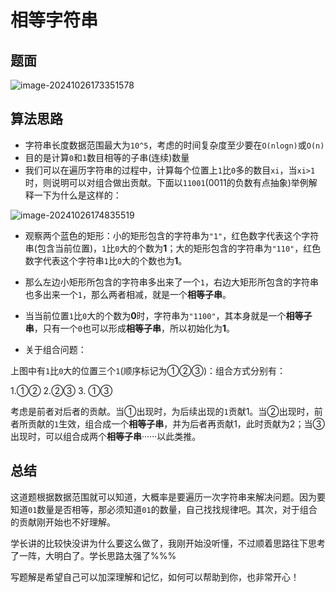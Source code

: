 # 相等字符串

## 题面

![image-20241026173351578](C:\Users\Administrator\AppData\Roaming\Typora\typora-user-images\image-20241026173351578.png)

## 算法思路

- 字符串长度数据范围最大为`10^5`，考虑的时间复杂度至少要在`O(nlogn)`或`O(n)`
- 目的是计算`0`和`1`数目相等的子串(连续)数量
- 我们可以在遍历字符串的过程中，计算每个位置上`1`比`0`多的数目`xi`，当`xi>1`时，则说明可以对组合做出贡献。下面以`11001`(0011的负数有点抽象)举例解释一下为什么是这样的：

![image-20241026174835519](C:\Users\Administrator\AppData\Roaming\Typora\typora-user-images\image-20241026174835519.png)

- 观察两个蓝色的矩形：小的矩形包含的字符串为`"1"`，红色数字代表这个字符串(包含当前位置)，`1`比`0`大的个数为**1**；大的矩形包含的字符串为`"110"`，红色数字代表这个字符串`1`比`0`大的个数也为**1**。

- 那么左边小矩形所包含的字符串多出来了一个`1`，右边大矩形所包含的字符串也多出来一个`1`，那么两者相减，就是一个**相等子串**。

- 当当前位置`1`比`0`大的个数为**0**时，字符串为`"1100"`，其本身就是一个**相等子串**，只有一个`0`也可以形成**相等子串**，所以初始化为**1**。
- 关于组合问题：

上图中有`1`比`0`大的位置三个`1`(顺序标记为①②③)：组合方式分别有：

1.①② 2.②③ 3. ①③

考虑是前者对后者的贡献。当①出现时，为后续出现的`1`贡献1。当②出现时，前者所贡献的`1`生效，组合成一个**相等子串**，并为后者再贡献1，此时贡献为2；当③出现时，可以组合成两个**相等子串**······以此类推。

## 总结

这道题根据数据范围就可以知道，大概率是要遍历一次字符串来解决问题。因为要知道`01`数量是否相等，那必须知道`01`的数量，自己找找规律吧。其次，对于组合的贡献刚开始也不好理解。

学长讲的比较快没讲为什么要这么做了，我刚开始没听懂，不过顺着思路往下思考了一阵，大明白了。学长思路太强了%%%

写题解是希望自己可以加深理解和记忆，如何可以帮助到你，也非常开心！

